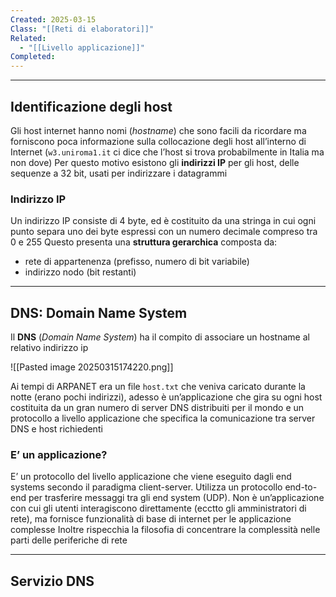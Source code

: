 ```yaml
---
Created: 2025-03-15
Class: "[[Reti di elaboratori]]"
Related:
  - "[[Livello applicazione]]"
Completed:
---
```

---
## Identificazione degli host
Gli host internet hanno nomi (*hostname*) che sono facili da ricordare ma forniscono poca informazione sulla collocazione degli host all’interno di Internet (`w3.uniroma1.it` ci dice che l’host si trova probabilmente in Italia ma non dove)
Per questo motivo esistono gli **indirizzi IP** per gli host, delle sequenze a $32\text{ bit}$, usati per indirizzare i datagrammi

### Indirizzo IP
Un indirizzo IP consiste di $4\text{ byte}$, ed è costituito da una stringa in cui ogni punto separa uno dei byte espressi con un numero decimale compreso tra $0$ e $255$
Questo presenta una **struttura gerarchica** composta da:
- rete di appartenenza (prefisso, numero di bit variabile)
- indirizzo nodo (bit restanti)

---
## DNS: Domain Name System
Il **DNS** (*Domain Name System*) ha il compito di associare un hostname al relativo indirizzo ip

![[Pasted image 20250315174220.png]]

Ai tempi di ARPANET era un file `host.txt` che veniva caricato durante la notte (erano pochi indirizzi), adesso è un’applicazione che gira su ogni host costituita da un gran numero di server DNS distribuiti per il mondo e un protocollo a livello applicazione che specifica la comunicazione tra server DNS e host richiedenti

### E’ un applicazione?
E’ un protocollo del livello applicazione che viene eseguito dagli end systems secondo il paradigma client-server. Utilizza un protocollo end-to-end per trasferire messaggi tra gli end system (UDP).
Non è un’applicazione con cui gli utenti interagiscono direttamente (ecctto gli amministratori di rete), ma fornisce funzionalità di base di internet per le applicazione complesse
Inoltre rispecchia la filosofia di concentrare la complessità nelle parti delle periferiche di rete

---
## Servizio DNS
